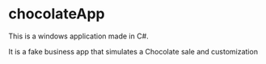 # chocolateApp

This is a windows application made in C#.

It is a fake business app that simulates a Chocolate sale and customization
